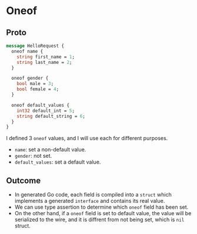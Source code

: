 # Oneof

## Proto

```protobuf
message HelloRequest {
  oneof name {
    string first_name = 1;
    string last_name = 2;
  }

  oneof gender {
    bool male = 3;
    bool female = 4;
  }

  oneof default_values {
    int32 default_int = 5;
    string default_string = 6;
  }
}
```

I defined 3 `oneof` values, and I will use each for different purposes.

- `name`: set a non-default value. 
- `gender`: not set.
- `default_values`: set a default value.

## Outcome

- In generated Go code, each field is compiled into a `struct` which implements a generated `interface` and contains its real value.
- We can use type assertion to determine which `oneof` field has been set.
- On the other hand, if a `oneof` field is set to default value, the value will be serialized to the wire, and it is diffrent from not being set, which is `nil` struct.